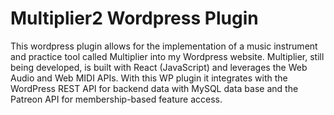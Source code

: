 # Multiplier2 Wordpress Plugin
This wordpress plugin allows for the implementation of a music instrument and practice tool called Multiplier into my Wordpress website. Multiplier, still being developed, 
is built with React (JavaScript) and leverages the Web Audio and Web MIDI APIs. With this WP plugin it integrates with the WordPress REST API for backend data with MySQL data base 
and the Patreon API for membership-based feature access.
